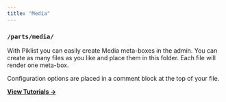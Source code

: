 ```yaml
---
title: "Media"
---
```


### `/parts/media/`

With Piklist you can easily create Media meta-boxes in the admin. You can create as many files as you like and place them in this folder. Each file will render one meta-box.

Configuration options are placed in a comment block at the top of your file.

**[View Tutorials &rightarrow;](/tutorials/media/)**
